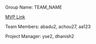 Group Name: TEAM_NAME

[MVP Link](https://docs.google.com/document/d/14asdWMNueAluJGSRiteGCfHvCXugqbUJu6Wc4NP9FLM/edit?usp=drive_link)

Team Members: abadu2, achou27, aa123

Project Manager: yse2, dhanish2

